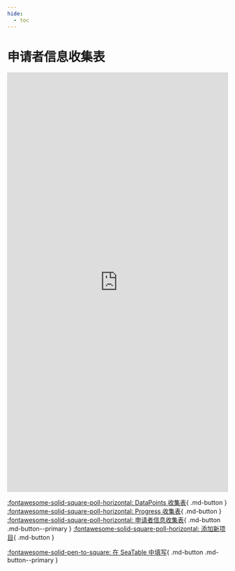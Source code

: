 ```yaml
---
hide:
  - toc
---
```


# 申请者信息收集表

<iframe className="dtable-embed" src="https://cloud.seatable.cn/dtable/forms/0b7d2ec7-d29f-4e06-bd65-3cfa01fc737e/" frameBorder="0" width="100%" height="960" style="background: transparent; border: 1px solid #ccc;"></iframe>

[:fontawesome-solid-square-poll-horizontal: DataPoints 收集表](DataPoints收集表.md){ .md-button } [:fontawesome-solid-square-poll-horizontal: Progress 收集表](Progress收集表.md){ .md-button } [:fontawesome-solid-square-poll-horizontal: 申请者信息收集表](申请者信息收集表.md){ .md-button .md-button--primary } [:fontawesome-solid-square-poll-horizontal: 添加新项目](添加新项目.md){ .md-button }

[:fontawesome-solid-pen-to-square: 在 SeaTable 中填写](https://cloud.seatable.cn/dtable/forms/0b7d2ec7-d29f-4e06-bd65-3cfa01fc737e/){ .md-button .md-button--primary }
